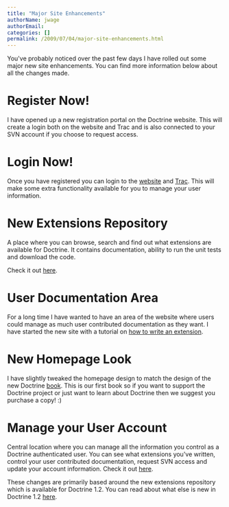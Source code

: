 ```yaml
---
title: "Major Site Enhancements"
authorName: jwage
authorEmail:
categories: []
permalink: /2009/07/04/major-site-enhancements.html
---
```

You've probably noticed over the past few days I have rolled out some
major new site enhancements. You can find more information below about
all the changes made.

Register Now!
=============

I have opened up a new registration portal on the Doctrine website. This
will create a login both on the website and Trac and is also connected
to your SVN account if you choose to request access.

Login Now!
==========

Once you have registered you can login to the
[website](https://www.doctrine-project.org/login) and
[Trac](http://trac.doctrine-project.org/login). This will make some
extra functionality available for you to manage your user information.

New Extensions Repository
=========================

A place where you can browse, search and find out what extensions are
available for Doctrine. It contains documentation, ability to run the
unit tests and download the code.

Check it out [here](https://www.doctrine-project.org/extensions).

User Documentation Area
=======================

For a long time I have wanted to have an area of the website where users
could manage as much user contributed documentation as they want. I have
started the new site with a tutorial on [how to write an
extension](https://www.doctrine-project.org/documentation/user/1_2/en/how-to-write-an-extension).

New Homepage Look
=================

I have slightly tweaked the homepage design to match the design of the
new Doctrine
[book](https://www.amazon.com/Doctrine-ORM-PHP-Jonathan-Wage/dp/2918390038/ref=sr_1_1?ie=UTF8&s=books&qid=1246303098&sr=8-1).
This is our first book so if you want to support the Doctrine project or
just want to learn about Doctrine then we suggest you purchase a copy!
:)

Manage your User Account
========================

Central location where you can manage all the information you control as
a Doctrine authenticated user. You can see what extensions you've
written, control your user contributed documentation, request SVN access
and update your account information. Check it out
[here](https://www.doctrine-project.org/user/account).

These changes are primarily based around the new extensions repository
which is available for Doctrine 1.2. You can read about what else is new
in Doctrine 1.2 [here](https://www.doctrine-project.org/upgrade/1_2).
